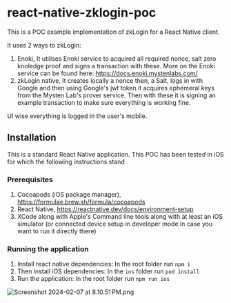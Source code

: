 # react-native-zklogin-poc

This is a POC example implementation of zkLogin for a React Native client.

It uses 2 ways to zkLogin:
1) Enoki,
It utilises Enoki service to acquired all required nonce, salt zero knoledge proof and signs a transaction with these. More on the Enoki service can be found here: https://docs.enoki.mystenlabs.com/
2) zkLogin native, 
It creates locally a nonce then, a Salt, logs in with Google and then using Google's jwt token it acquires ephemeral keys from the Mysten Lab's prover service. 
Then with these it is signing an example transaction to make sure everything is working fine.

UI wise everything is logged in the user's mobile.


## Installation
This is a standard React Native application. This POC has been tested in iOS for which the following instructions stand

### Prerequisites

1) Cocoapods (iOS package manager), https://formulae.brew.sh/formula/cocoapods
2) React Native, https://reactnative.dev/docs/environment-setup
3) XCode along with Apple's Command line tools along with at least an iOS simulator (or connected device setup in developer mode in case you want to run it directly there) 

### Running the application 
1) Install react native dependencies: In the root folder run `npm i`
2) Then install iOS dependencies: In the `ios` folder run `pod install`
3) Run the application: In the root folder run `npm run ios`


![Screenshot 2024-02-07 at 8.10.51 PM.png](assets%2FScreenshot%202024-02-07%20at%208.10.51%E2%80%AFPM.png)